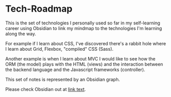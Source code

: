 # Tech-Roadmap
This is the set of technologies I personally used so far in my self-learning career using Obsidian to link my mindmap to the technologies I'm learning along the way.

For example if I learn about CSS, I've discovered there's a rabbit hole where I learn about Grid, Flexbox, "compiled" CSS (Sass). 

Another example is when I learn about MVC I would like to see how the ORM (the model) plays with the HTML (views) and the interaction between the backend language and the Javascript frameworks (controller).

This set of notes is represented by an Obsidian graph.

Please check Obsidian out at [link text](https://github.com/obsidianmd/obsidian-releases).



